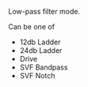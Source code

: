 Low-pass filter mode.

Can be one of
  - <string-for string="STRING_FOR_12DB_LADDER"> 12db Ladder </string-for>
  - <string-for string="STRING_FOR_24DB_LADDER"> 24db Ladder </string-for>
  - <string-for string="STRING_FOR_DRIVE"> Drive </string-for>
  - <string-for string="STRING_FOR_SVF_BAND"> SVF Bandpass </string-for>
  - <string-for string="STRING_FOR_SVF_NOTCH"> SVF Notch </string-for>

